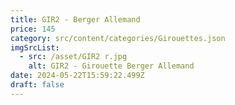```yaml
---
title: GIR2 - Berger Allemand
price: 145
category: src/content/categories/Girouettes.json
imgSrcList:
  - src: /asset/GIR2 r.jpg
    alt: GIR2 - Girouette Berger Allemand
date: 2024-05-22T15:59:22.499Z
draft: false
---
```


